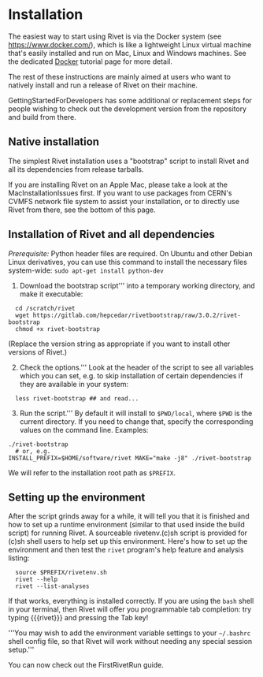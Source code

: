 # Installation

The easiest way to start using Rivet is via the Docker system (see https://www.docker.com/), which is like a lightweight Linux virtual machine that's easily installed and run on Mac, Linux and Windows machines. See the dedicated [Docker](docker.md) tutorial page for more detail.

The rest of these instructions are mainly aimed at users who want to natively install and run a release of Rivet on their machine.

GettingStartedForDevelopers has some additional or replacement steps for people wishing to check out the development version from the repository and build from there.

## Native installation

The simplest Rivet installation uses a "bootstrap" script to install Rivet and all its dependencies from release tarballs.

If you are installing Rivet on an Apple Mac, please take a look at the MacInstallationIssues first. If you want to use packages from CERN's CVMFS network file system to assist your installation, or to directly use Rivet from there, see the bottom of this page.

## Installation of Rivet and all dependencies

*Prerequisite:* Python header files are required. On Ubuntu and other Debian Linux derivatives,
you can use this command to install the necessary files system-wide: `sudo apt-get install python-dev`


1. Download the bootstrap script''' into a temporary working directory, and make it executable:
```
  cd /scratch/rivet
  wget https://gitlab.com/hepcedar/rivetbootstrap/raw/3.0.2/rivet-bootstrap
  chmod +x rivet-bootstrap
```
(Replace the version string as appropriate if you want to install other versions of Rivet.)

2. Check the options.''' Look at the header of the script to see all variables which you can set, e.g. to skip installation of certain dependencies if they are available in your system:
```
  less rivet-bootstrap ## and read...
```


3. Run the script.''' By default it will install to `$PWD/local`, where `$PWD` is the current directory. If you need to change that, specify the corresponding values on the command line. Examples:
```
./rivet-bootstrap
  # or, e.g.
INSTALL_PREFIX=$HOME/software/rivet MAKE="make -j8" ./rivet-bootstrap
```
We will refer to the installation root path as `$PREFIX`.


## Setting up the environment

After the script grinds away for a while, it will tell you that it is finished and how to set up a runtime environment (similar to that used inside the build script) for running Rivet. A sourceable rivetenv.(c)sh script is provided for (c)sh shell users to help set up this environment. Here's how to set up the environment and then test the `rivet` program's help feature and analysis listing:

```
  source $PREFIX/rivetenv.sh
  rivet --help
  rivet --list-analyses
```

If that works, everything is installed correctly. If you are using the `bash` shell in your terminal, then Rivet will offer you programmable tab completion: try typing {{{rivet}}} and pressing the Tab key!

'''You may wish to add the environment variable settings to your `~/.bashrc` shell config file, so that Rivet will work without needing any special session setup.'''

You can now check out the FirstRivetRun guide.

